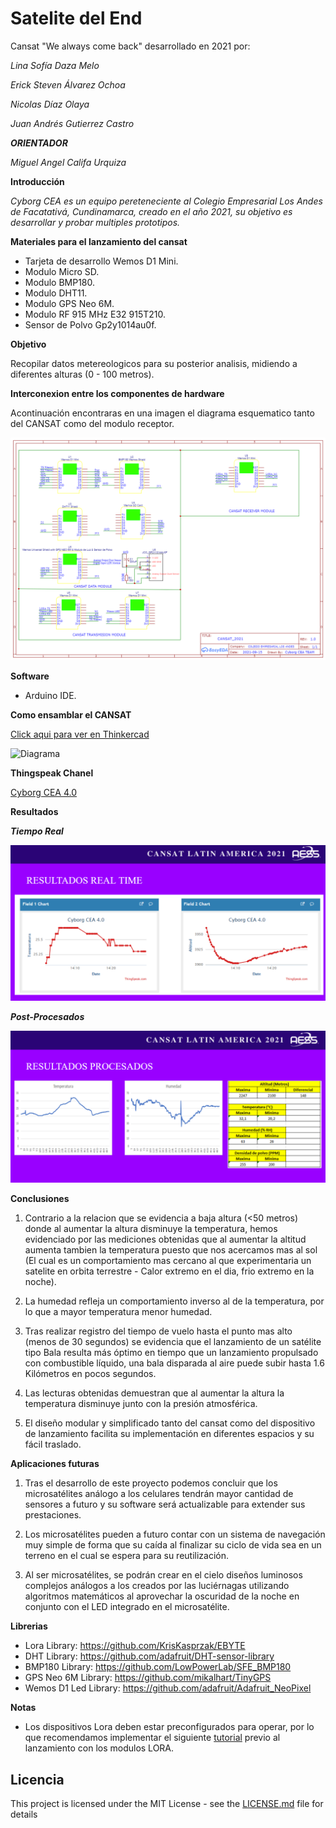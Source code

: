 # Satelite del End

Cansat "We always come back" desarrollado en 2021 por:

*_Lina Sofía Daza Melo_*

*_Erick Steven Álvarez Ochoa_*
 
*_Nicolas Díaz Olaya_*

*_Juan Andrés Gutierrez Castro_*

**_ORIENTADOR_**

*_Miguel Angel Califa Urquiza_*

**Introducción**

*_Cyborg CEA es un equipo pereteneciente al Colegio Empresarial Los Andes de Facatativá, Cundinamarca, creado en el año 2021, su objetivo es desarrollar y probar multiples prototipos._* 

**Materiales para el lanzamiento del cansat** 

* Tarjeta de desarrollo Wemos D1 Mini.
* Modulo Micro SD.
* Modulo BMP180.
* Modulo DHT11.
* Modulo GPS Neo 6M.
* Modulo RF 915 MHz E32 915T210.
* Sensor de Polvo Gp2y1014au0f.

**Objetivo**

Recopilar datos metereologicos para su posterior analisis, midiendo a diferentes alturas (0 - 100 metros).

**Interconexion entre los componentes de hardware**

Acontinuación encontraras en una imagen el diagrama esquematico tanto del CANSAT como del modulo receptor.

![Diagrama esquematico](https://raw.githubusercontent.com/NicolasDiaz69/SateliteDelEnd/main/Extra/Schematic_SateliteDelEnd_2021-09-15.png)

**Software**

* Arduino IDE.

**Como ensamblar el CANSAT**

[Click aqui para ver en Thinkercad](https://www.tinkercad.com/codeblocks/4GfSZVkioQ6-cansat-2021)

![Diagrama](https://raw.githubusercontent.com/NicolasDiaz69/SateliteDelEnd/main/Extra/Armado_Cansat.gif)

**Thingspeak Chanel**

[Cyborg CEA 4.0](https://thingspeak.com/channels/1422276)

**Resultados**

***Tiempo Real***

![Diagrama](https://raw.githubusercontent.com/NicolasDiaz69/SateliteDelEnd/main/Extra/ResultadosRT.PNG)

***Post-Procesados***

![Diagrama](https://raw.githubusercontent.com/NicolasDiaz69/SateliteDelEnd/main/Extra/ResultadosLog.PNG)

**Conclusiones**

1. Contrario a la relacion que se evidencia a baja altura (<50 metros) donde al aumentar la altura disminuye la temperatura, hemos evidenciado por las mediciones obtenidas que al aumentar la altitud aumenta tambien la temperatura puesto que nos acercamos mas al sol (El cual es un comportamiento mas cercano al que experimentaria un satelite en orbita terrestre - Calor extremo en el dia, frio extremo en la noche).

2. La humedad refleja un comportamiento inverso al de la temperatura, por lo que a mayor temperatura menor humedad.

2. Tras realizar registro del tiempo de vuelo hasta el punto mas alto (menos de 30 segundos) se evidencia que el lanzamiento de un satélite tipo Bala resulta más óptimo en tiempo que un lanzamiento propulsado con combustible líquido, una bala disparada al aire puede subir hasta 1.6 Kilómetros en pocos segundos.

3. Las lecturas obtenidas demuestran que al aumentar la altura la temperatura disminuye junto con la presión atmosférica.

4. El diseño modular y simplificado tanto del cansat como del dispositivo de lanzamiento facilita su implementación en diferentes espacios y su fácil traslado.

**Aplicaciones futuras**

1. Tras el desarrollo de este proyecto podemos concluir que los microsatélites análogo a los celulares tendrán mayor cantidad de sensores a futuro y su software será actualizable para extender sus prestaciones.

2. Los microsatélites pueden a futuro contar con un sistema de navegación muy simple de forma que su caída al finalizar su ciclo de vida sea en un terreno en el cual se espera para su reutilización.

3. Al ser microsatélites, se podrán crear en el cielo diseños luminosos complejos análogos a los creados por las luciérnagas utilizando algoritmos matemáticos al aprovechar la oscuridad de la noche en conjunto con el LED integrado en el microsatélite.



**Librerias**

* Lora Library: https://github.com/KrisKasprzak/EBYTE
* DHT Library: https://github.com/adafruit/DHT-sensor-library
* BMP180 Library: https://github.com/LowPowerLab/SFE_BMP180
* GPS Neo 6M Library: https://github.com/mikalhart/TinyGPS
* Wemos D1 Led Library: https://github.com/adafruit/Adafruit_NeoPixel

**Notas**

* Los dispositivos Lora deben estar preconfigurados para operar, por lo que recomendamos implementar el siguiente [tutorial](https://makersportal.com/blog/2019/10/5/arduino-lora-network) previo al lanzamiento con los modulos LORA.

## Licencia

This project is licensed under the MIT License - see the [LICENSE.md](LICENSE.md) file for details
